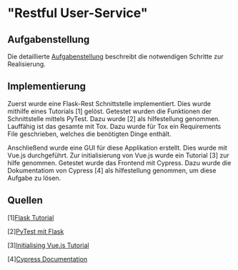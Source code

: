 # "Restful User-Service"

## Aufgabenstellung
Die detaillierte [Aufgabenstellung](TASK.md) beschreibt die notwendigen Schritte zur Realisierung.

## Implementierung
Zuerst wurde eine Flask-Rest Schnittstelle implementiert. Dies wurde mithilfe eines Tutorials [1] gelöst. Getestet wurden die Funktionen der Schnittstelle mittels PyTest. Dazu wurde [2] als hilfestellung genommen. Lauffähig ist das gesamte mit Tox. Dazu wurde für Tox ein Requirements File geschrieben, welches die benötigten Dinge enthält. 

Anschließend wurde eine GUI für diese Applikation erstellt. Dies wurde mit Vue.js durchgeführt. Zur initialisierung von Vue.js wurde ein Tutorial [3] zur hilfe genommen. Getestet wurde das Frontend mit Cypress. Dazu wurde die Dokumentatiom von Cypress [4] als hilfestellung genommen, um diese Aufgabe zu lösen.
## Quellen
[1][Flask Tutorial](https://pythonspot.com/flask-web-app-with-python/)

[2][PyTest mit Flask](http://flask.pocoo.org/docs/1.0/testing/)

[3][Initialising Vue.js Tutorial](https://codeburst.io/full-stack-single-page-application-with-vue-js-and-flask-b1e036315532)

[4][Cypress Documentation](https://docs.cypress.io/guides/getting-started/writing-your-first-test.html)